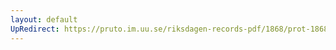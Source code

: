 ```yaml
---
layout: default
UpRedirect: https://pruto.im.uu.se/riksdagen-records-pdf/1868/prot-1868--fk--401/prot-1868--fk--401_058.pdf
---
```

